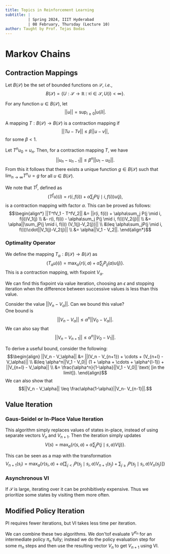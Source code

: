 ```yaml
---
title: Topics in Reinforcement Learning
subtitle: |
          | Spring 2024, IIIT Hyderabad
          | 08 February, Thursday (Lecture 10)
author: Taught by Prof. Tejas Bodas
---
```


# Markov Chains
## Contraction Mappings
Let $B(\mathcal{S})$ be the set of bounded functions on $\mathcal{S}$, *i.e.*,
$$B(\mathcal{S}) = \{U : \mathcal{S} \to \mathbb{R} \mid \forall i \in \mathcal{S}, U(i) < \infty\}.$$

For any function $u \in B(\mathcal{S})$, let
$$||u|| = \sup_{i \geq 0} |u(i)|.$$

A mapping $T : B(\mathcal{S}) \to B(\mathcal{S})$ is a contraction mapping if
$$||Tu - Tv|| \leq \beta||u - v||,$$
for some $\beta < 1$.

Let $T^nu_0 = u_n$. Then, for a contraction mapping $T$, we have
$$||u_n - u_{n-1}|| \leq \beta^n||u_1 - u_0||.$$
From this it follows that there exists a unique function $g \in B(\mathcal{S})$ such that $\lim_{n \to \infty} T^n u = g$ for all $u \in B(\mathcal{S})$.

We note that $T^f$, defined as
$$(T^fu)(i) = r(i, f(i)) + \alpha\sum_j P(j \mid i, f(i))u(j),$$
is a contraction mapping with factor $\alpha$. This can be proved as follows:
$$\begin{align*}
||T^fV_1 - T^fV_2|| &= ||r(i, f(i)) + \alpha\sum_j P(j \mid i, f(i))V_1(j) \\
&- r(i, f(i)) - \alpha\sum_j P(j \mid i, f(i))V_2(j)|| \\
&= \alpha||\sum_jP(j \mid i, f(i)) (V_1(j)-V_2(j))|| \\
&\leq \alpha\sum_jP(j \mid i, f(i))\cdot||V_1(j)-V_2(j)|| \\
&= \alpha||V_1 - V_2||.
\end{align*}$$

### Optimality Operator
We define the mapping $T_\alpha : B(\mathcal{S}) \to B(\mathcal{S})$ as
$$(T_\alpha u)(i) = \max_a \left\{r(i, a) + \alpha\sum_j P_{ij}(a)u(j)\right\}.$$
This is a contraction mapping, with fixpoint $V_\alpha$.

We can find this fixpoint via value iteration, choosing an $\epsilon$ and stopping iteration when the difference between successive values is less than this value.

Consider the value $||V_n - V_\alpha||$. Can we bound this value?  
One bound is
$$||V_n - V_\alpha|| \leq \alpha^n||V_0 - V_\alpha||.$$
We can also say that
$$||V_n - V_{n+1}|| \leq \alpha^n||V_0 - V_1||.$$

To derive a useful bound, consider the following:
$$\begin{align}
||V_n - V_\alpha|| &= ||(V_n - V_{n+1}) + \cdots + (V_{n+l} - V_\alpha)|| \\
&\leq \alpha^n||V_1 - V_0|| (1 + \alpha + \cdots + \alpha^{l-1}) + ||V_{n+l} - V_\alpha|| \\
&= \frac{\alpha^n}{1-\alpha}||V_1 - V_0|| \text{ [in the limit]}.
\end{align}$$
We can also show that
$$||V_n - V_\alpha|| \leq \frac\alpha{1-\alpha}||V_n- V_{n-1}||.$$

## Value Iteration
### Gaus-Seidel or In-Place Value Iteration
This algorithm simply replaces values of states in-place, instead of using separate vectors $V_n$ and $V_{n+1}$. Then the iteration simply updates
$$V(s) = \max_a\left\{r(s,a) + \alpha\sum_j P(j \mid s, a) V(j) \right\}.$$

This can be seen as a map with the transformation
$$V_{n+1}(s_i) = \max_a\left\{r(s_i, a) + \alpha\left[\sum_{j < i} P(s_j \mid s_i, a) V_{n+1}(s_j) + \sum_{j \geq i} P(s_j \mid s_i, a) V_n(s_j)\right]\right\}$$

### Asynchronous VI
If $\mathcal{S}$ is large, iterating over it can be prohibitively expensive. Thus we prioritize some states by visiting them more often.

## Modified Policy Iteration
PI requires fewer iterations, but VI takes less time per iteration.

We can combine these two algorithms. We don'tof evaluate $V^{\pi_n}$ for an intermediate policy $\pi_n$ fully; instead we do the policy evaluation  step for some $m_n$ steps and then use the resulting vector $V_n$ to get $V_{n+1}$ using VI.